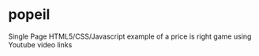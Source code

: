 # popeil
Single Page HTML5/CSS/Javascript example of a price is right game using Youtube video links
